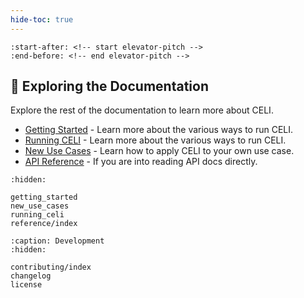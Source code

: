 ```yaml
---
hide-toc: true
---
```


```{include} ../README.md
:start-after: <!-- start elevator-pitch -->
:end-before: <!-- end elevator-pitch -->
```

## 📖 Exploring the Documentation

Explore the rest of the documentation to learn more about CELI.
* [Getting Started](getting_started) - Learn more about the various ways to run CELI.
* [Running CELI](running_celi) - Learn more about the various ways to run CELI.
* [New Use Cases](new_use_cases) - Learn how to apply CELI to your own use case.
* [API Reference](reference/index) - If you are into reading API docs directly.

```{toctree}
:hidden:

getting_started
new_use_cases
running_celi
reference/index
```

```{toctree}
:caption: Development
:hidden:

contributing/index
changelog
license
```
